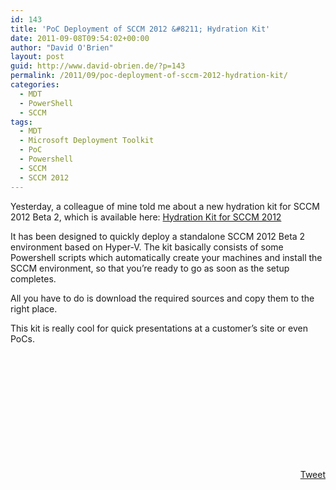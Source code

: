 ```yaml
---
id: 143
title: 'PoC Deployment of SCCM 2012 &#8211; Hydration Kit'
date: 2011-09-08T09:54:02+00:00
author: "David O'Brien"
layout: post
guid: http://www.david-obrien.de/?p=143
permalink: /2011/09/poc-deployment-of-sccm-2012-hydration-kit/
categories:
  - MDT
  - PowerShell
  - SCCM
tags:
  - MDT
  - Microsoft Deployment Toolkit
  - PoC
  - Powershell
  - SCCM
  - SCCM 2012
---
```

Yesterday, a colleague of mine told me about a new hydration kit for SCCM 2012 Beta 2, which is available here: <a href="http://www.deploymentresearch.com/Blog/tabid/62/EntryId/29/YAHK-Yet-Another-Hydration-Kit-This-one-for-ConfigMgr-2012-Beta-2.aspx" onclick="_gaq.push(['_trackEvent', 'outbound-article', 'http://www.deploymentresearch.com/Blog/tabid/62/EntryId/29/YAHK-Yet-Another-Hydration-Kit-This-one-for-ConfigMgr-2012-Beta-2.aspx', 'Hydration Kit for SCCM 2012\n']);" target="_blank">Hydration Kit for SCCM 2012<br /> </a>

It has been designed to quickly deploy a standalone SCCM 2012 Beta 2 environment based on Hyper-V. The kit basically consists of some Powershell scripts which automatically create your machines and install the SCCM environment, so that you&#8217;re ready to go as soon as the setup completes.

All you have to do is download the required sources and copy them to the right place.

This kit is really cool for quick presentations at a customer&#8217;s site or even PoCs.

&nbsp;

&nbsp;

&nbsp;

&nbsp;

&nbsp;

&nbsp; 

<div style="float: right; margin-left: 10px;">
  <a href="https://twitter.com/share" onclick="_gaq.push(['_trackEvent', 'outbound-article', 'https://twitter.com/share', 'Tweet']);" class="twitter-share-button" data-hashtags="MDT,Microsoft+Deployment+Toolkit,PoC,Powershell,SCCM,SCCM+2012" data-count="vertical" data-url="http://www.david-obrien.net/2011/09/poc-deployment-of-sccm-2012-hydration-kit/">Tweet</a>
</div>
